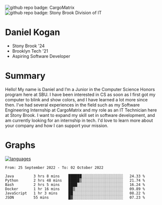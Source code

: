 ![github repo badge: CargoMatrix](https://img.shields.io/badge/CargoMatrix--181717?color=blue)
![github repo badge: Stony Brook Division of IT](https://img.shields.io/badge/Stony%20Brook%20Division%20of%20IT--181717?color=red)
# Daniel Kogan

- Stony Brook '24
- Brooklyn Tech '21
- Aspiring Software Developer

# Summary

Hello! My name is Daniel and I’m a Junior in the Computer Science Honors program here at SBU. I have been interested in CS as soon as I first got my computer to blink and show colors, and I have learned a lot more since then. I’ve had several experiences in the field such as my Software Engineering Internship at CargoMatrix and my role as an IT Technician here at Stony Brook. I want to expand my skill set in software development, and am currently looking for an internship in tech. I'd love to learn more about your company and how I can support your mission.

# Graphs

<div style="width: 100%">

[![languages](https://github-readme-stats.vercel.app/api/top-langs/?username=daminals&langs_count=8&hide=html&layout=compact)](https://github-readme-stats.vercel.app/api/top-langs/?username=daminals&langs_count=8&hide=html&layout=compact)
</div>

<!--START_SECTION:waka-->

```text
From: 25 September 2022 - To: 02 October 2022

Java         3 hrs 8 mins    ██████░░░░░░░░░░░░░░░░░░░   24.33 %
Python       2 hrs 48 mins   █████▒░░░░░░░░░░░░░░░░░░░   21.74 %
Bash         2 hrs 5 mins    ████░░░░░░░░░░░░░░░░░░░░░   16.24 %
Docker       1 hr 16 mins    ██▒░░░░░░░░░░░░░░░░░░░░░░   09.89 %
JavaScript   1 hr 3 mins     ██░░░░░░░░░░░░░░░░░░░░░░░   08.22 %
JSON         55 mins         █▓░░░░░░░░░░░░░░░░░░░░░░░   07.23 %
```

<!--END_SECTION:waka-->
